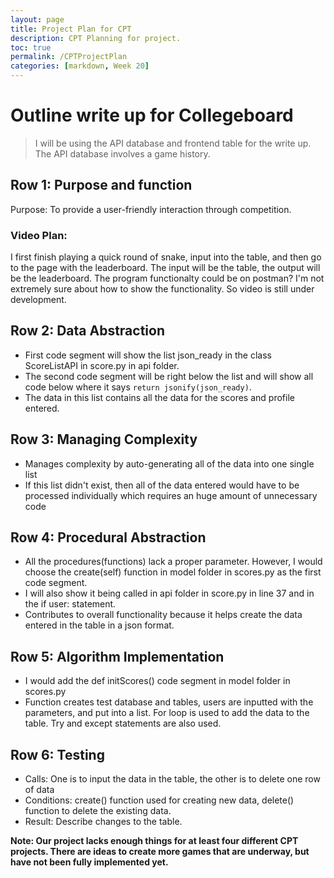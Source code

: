 ```yaml
---
layout: page
title: Project Plan for CPT
description: CPT Planning for project.
toc: true
permalink: /CPTProjectPlan
categories: [markdown, Week 20]
---
```


# Outline write up for Collegeboard
> I will be using the API database and frontend table for the write up. The API database involves a game history.

## Row 1: Purpose and function
Purpose: To provide a user-friendly interaction through competition.

### Video Plan:
I first finish playing a quick round of snake, input into the table, and then go to the page with the leaderboard. The input will be the table, the output will be the leaderboard. The program functionalty could be on postman? I'm not extremely sure about how to show the functionality. So video is still under development.

## Row 2: Data Abstraction
- First code segment will show the list json_ready in the class ScoreListAPI in score.py in api folder.
- The second code segment will be right below the list and will show all code below where it says `return jsonify(json_ready)`.
- The data in this list contains all the data for the scores and profile entered.

## Row 3: Managing Complexity
- Manages complexity by auto-generating all of the data into one single list
- If this list didn't exist, then all of the data entered would have to be processed individually which requires an huge amount of unnecessary code

## Row 4: Procedural Abstraction
- All the procedures(functions) lack a proper parameter. However, I would choose the create(self) function in model folder in scores.py as the first code segment.
- I will also show it being called in api folder in score.py in line 37 and in the if user: statement.
- Contributes to overall functionality because it helps create the data entered in the table in a json format.

## Row 5: Algorithm Implementation
- I would add the def initScores() code segment in model folder in scores.py
- Function creates test database and tables, users are inputted with the parameters, and put into a list. For loop is used to add the data to the table. Try and except statements are also used.

## Row 6: Testing
- Calls: One is to input the data in the table, the other is to delete one row of data
- Conditions: create() function used for creating new data, delete() function to delete the existing data.
- Result: Describe changes to the table.

**Note: Our project lacks enough things for at least four different CPT projects. There are ideas to create more games that are underway, but have not been fully implemented yet.**